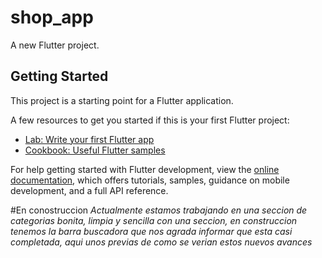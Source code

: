 # shop_app

A new Flutter project.

## Getting Started

This project is a starting point for a Flutter application.

A few resources to get you started if this is your first Flutter project:

- [Lab: Write your first Flutter app](https://docs.flutter.dev/get-started/codelab)
- [Cookbook: Useful Flutter samples](https://docs.flutter.dev/cookbook)

For help getting started with Flutter development, view the
[online documentation](https://docs.flutter.dev/), which offers tutorials,
samples, guidance on mobile development, and a full API reference.

#En conostruccion 
*Actualmente estamos trabajando en una seccion de categorias bonita, limpia y sencilla con una seccion, en construccion tenemos la barra buscadora que nos agrada informar que esta casi completada, aqui unos previas de como se verian estos nuevos avances*
